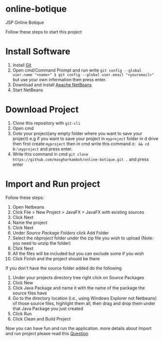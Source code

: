 
# online-botique
JSP Online Botique

Follow these steps to start this project

# Install Software 
1. Install [Git](https://www.atlassian.com/git/tutorials/install-git#install-git-on-windows "Git")
2. Open cmd/Command Prompt and run write `git config --global user.name "<name>" $ git config --global user.email "<youremail>"` but use your own information then press enter.
3. Download and install [Apache NetBeans](http://download.netbeans.org/netbeans/8.2/final/bundles/netbeans-8.2-javaee-windows.exe)
4. Start NetBeans

# Download Project
1. Clone this repository with `git-cli`
  1. Open cmd
  2. Goto your project(any empty folder where you want to save your project) e.g if you want to save your project in `myproject` folder in d drive then first create `myproject` then in cmd write this command `d: && cd D:\myproject` and press enter.
  3. Write this command in cmd `git clone https://github.com/masgharkamboh/online-botique.git .` and press enter

# Import and Run project
Follow these steps:

 1. Open Netbeans
 2. Click File > New Project > JavaFX > JavaFX with existing sources
 3. Click Next
 4. Name the project
 5. Click Next
 6. Under *Source Package Folders* click Add Folder
 7. Select the *nbproject* folder under the zip file you wish to upload (Note: you need to unzip the folder)
 8. Click Next
 9. All the files will be included but you can exclude some if you wish
 10. Click Finish and the project should be there

If you don't have the source folder added do the following

 1. Under your projects directory tree right click on Source Packages
 2. Click New
 3. Click Java Package and name it with the name of the package the source files have
 4. Go to the directory location (i.e., using Windows Explorer not Netbeans) of those source files, highlight them all, then drag and drop them under that Java Package you just created
 5. Click Run
 6. Click Clean and Build Project
 
Now you can have fun and run the application. more details about Import and run project please read this [Question](http://stackoverflow.com/questions/17824960/importing-project-into-netbeans)